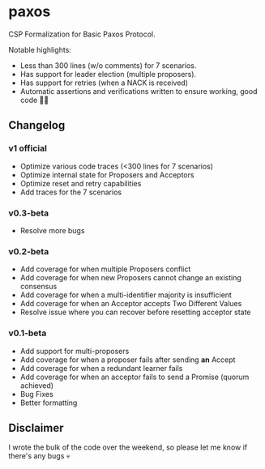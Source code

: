 # paxos
CSP Formalization for Basic Paxos Protocol. 

Notable highlights: 
- Less than 300 lines (w/o comments) for 7 scenarios.
- Has support for leader election (multiple proposers).
- Has support for retries (when a NACK is received)
- Automatic assertions and verifications written to ensure working, good code 💪🏻 

## Changelog

### v1 official
- Optimize various code traces (<300 lines for 7 scenarios)
- Optimize internal state for Proposers and Acceptors
- Optimize reset and retry capabilities
- Add traces for the 7 scenarios

### v0.3-beta
- Resolve more bugs

### v0.2-beta
- Add coverage for when multiple Proposers conflict
- Add coverage for when new Proposers cannot change an existing consensus
- Add coverage for when a multi-identifier majority is insufficient
- Add coverage for when an Acceptor accepts Two Different Values
- Resolve issue where you can recover before resetting acceptor state

### v0.1-beta 

- Add support for multi-proposers
- Add coverage for when a proposer fails after sending **an** Accept
- Add coverage for when a redundant learner fails
- Add coverage for when an acceptor fails to send a Promise (quorum achieved)
- Bug Fixes
- Better formatting

## Disclaimer

I wrote the bulk of the code over the weekend, so please let me know if there's any bugs 💀
